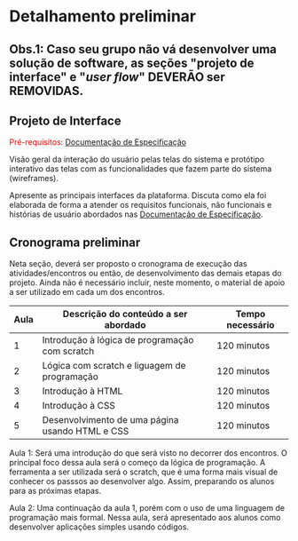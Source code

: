 # Detalhamento preliminar

## Obs.1: Caso seu grupo não vá desenvolver uma solução de software, as seções "projeto de interface" e "_user flow_" DEVERÃO ser REMOVIDAS.

## Projeto de Interface

<span style="color:red">Pré-requisitos: <a href="2-Especificação do Projeto.md"> Documentação de Especificação</a></span>

Visão geral da interação do usuário pelas telas do sistema e protótipo interativo das telas com as funcionalidades que fazem parte do sistema (wireframes).

Apresente as principais interfaces da plataforma. Discuta como ela foi elaborada de forma a atender os requisitos funcionais, não funcionais e histórias de usuário abordados nas <a href="2-Especificação do Projeto.md"> Documentação de Especificação</a>.

## Cronograma preliminar

Neta seção, deverá ser proposto o cronograma de execução das atividades/encontros ou então, de desenvolvimento das demais etapas do projeto.
Ainda não é necessário incluir, neste momento, o material de apoio a ser utilizado em cada um dos encontros.



|Aula   | Descrição do conteúdo a ser abordado  | Tempo necessário |
|------|-----------------------------------------|----|
|1| Introdução à lógica de programação com scratch| 120 minutos | 
|2| Lógica com scratch e liguagem de programação   | 120 minutos |
|3| Introdução à HTML | 120 minutos | 
|4| Introdução à CSS   | 120 minutos |
|5| Desenvolvimento de uma página usando HTML e CSS | 120 minutos | 

Aula 1: Será uma introdução do que será visto no decorrer dos encontros. O principal foco dessa aula será o começo da lógica de programação. 
A ferramenta a ser utilizada será o scratch, que é uma forma mais visual de conhecer os passsos ao desenvolver algo.
Assim, preparando os alunos para as próximas etapas.

Aula 2: Uma continuação da aula 1, porém com o uso de uma linguagem de programação mais formal. 
Nessa aula, será apresentado aos alunos como desenvolver aplicações simples usando códigos. 








